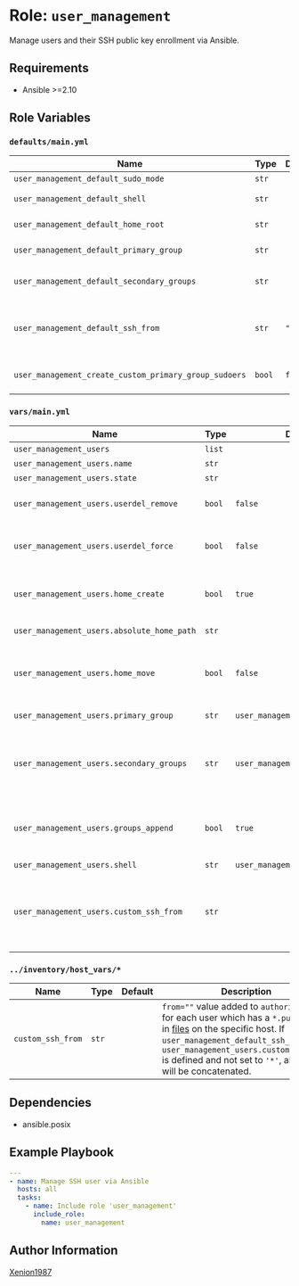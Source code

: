 # Role: `user_management`

Manage users and their SSH public key enrollment via Ansible.

## Requirements

- Ansible >=2.10

## Role Variables

### `defaults/main.yml`

| Name                                                  | Type   | Default | Description                                                                                                                                             |
| ----------------------------------------------------- | ------ | ------- | ------------------------------------------------------------------------------------------------------------------------------------------------------- |
| `user_management_default_sudo_mode`                   | `str`  |         | Installs `sudo` if set to `sudo`.                                                                                                                       |
| `user_management_default_shell`                       | `str`  |         | Default Shell to set per user to create. May be referenced in user's variables.                                                                         |
| `user_management_default_home_root`                   | `str`  |         | Custom `$HOME` root path. May be referenced in user's variables.                                                                                        |
| `user_management_default_primary_group`               | `str`  |         | Custom primary user group. May be referenced in user's variables.                                                                                       |
| `user_management_default_secondary_groups`            | `str`  |         | Custom secondary user groups (comma-seperated). May be referenced in user's variables.                                                                  |
| `user_management_default_ssh_from`                    | `str`  | `"*"`   | Default, global `from=""` value added to `authorized_keys` for each user which has a `{{user_management_users.name}}.pubkey` file in [files](./files/). |
| `user_management_create_custom_primary_group_sudoers` | `bool` | `false` | Creates one sudoers file to allow `ALL=(ALL:ALL) ALL` for `user_management_default_primary_group`.                                                      |

### `vars/main.yml`

| Name                                       | Type   | Default                         | Description                                                                                                                                                                                                                                              |
| ------------------------------------------ | ------ | ------------------------------- | -------------------------------------------------------------------------------------------------------------------------------------------------------------------------------------------------------------------------------------------------------- |
| `user_management_users`                    | `list` |                                 | List of users to be modiefied.                                                                                                                                                                                                                           |
| `user_management_users.name`               | `str`  |                                 | User's Linux login name.                                                                                                                                                                                                                                 |
| `user_management_users.state`              | `str`  |                                 | User's state (`present` or `absent`).                                                                                                                                                                                                                    |
| `user_management_users.userdel_remove`     | `bool` | `false`                         | This only affects 'state=absent', it attempts to remove directories associated with the user.                                                                                                                                                            |
| `user_management_users.userdel_force`      | `bool` | `false`                         | This only affects 'state=absent', it forces removal of the user and associated directories on supported platforms.                                                                                                                                       |
| `user_management_users.home_create`        | `bool` | `true`                          | Unless set to false, a home directory will be made for the user when the account is created or if the home directory does not exist.                                                                                                                     |
| `user_management_users.absolute_home_path` | `str`  |                                 | Optionally set the user's home directory.                                                                                                                                                                                                                |
| `user_management_users.home_move`          | `bool` | `false`                         | If set to `true` when used with `home:` , attempt to move the user's old home directory to the specified directory if it isn't there already and the old home exists.                                                                                    |
| `user_management_users.primary_group`      | `str`  | `user_management_users.name`    | Optionally sets the user's primary group (takes a group name).                                                                                                                                                                                           |
| `user_management_users.secondary_groups`   | `str`  | `user_management_users.name`    | List of groups user will be added to. By default, the user is removed from all other groups. Configure `groups_append` to modify this. When set to an empty string `''`, the user is removed from all groups except the primary group.                   |
| `user_management_users.groups_append`      | `bool` | `true`                          | If `true`, add the user to the groups specified in groups. If `false`, user will only be added to the groups specified in `secondary_groups`, removing them from all other groups.                                                                       |
| `user_management_users.shell`              | `str`  | `user_management_default_shell` | Optionally set the user's shell.                                                                                                                                                                                                                         |
| `user_management_users.custom_ssh_from`    | `str`  |                                 | `from=""` value added to `authorized_keys` if user has a `{{user_management_users.name}}.pubkey` file in [files](./files/). If `user_management_default_ssh_from` or `custom_ssh_from` is defined and not set to `'*'`, all values will be concatenated. |

### `../inventory/host_vars/*`

| Name              | Type  | Default | Description                                                                                                                                                                                                                                                                        |
| ----------------- | ----- | ------- | ---------------------------------------------------------------------------------------------------------------------------------------------------------------------------------------------------------------------------------------------------------------------------------- |
| `custom_ssh_from` | `str` |         | `from=""` value added to `authorized_keys` for each user which has a `*.pubkey` file in [files](./files/) on the specific host. If `user_management_default_ssh_from` or `user_management_users.custom_ssh_from` is defined and not set to `'*'`, all values will be concatenated. |

## Dependencies

- ansible.posix

## Example Playbook

```yaml
---
- name: Manage SSH user via Ansible
  hosts: all
  tasks:
    - name: Include role 'user_management'
      include_role:
        name: user_management
```

## Author Information

[Xenion1987](https://github.com/Xenion1987)
